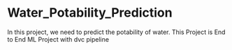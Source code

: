 # Water_Potability_Prediction
In this project, we need to predict the potability of water. This Project is End to End ML Project with dvc pipeline 

